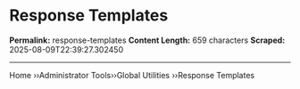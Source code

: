 # Response Templates

**Permalink:** response-templates
**Content Length:** 659 characters
**Scraped:** 2025-08-09T22:39:27.302450

---

Home &rsaquo;&rsaquo;Administrator Tools&rsaquo;&rsaquo;Global Utilities ››Response Templates
